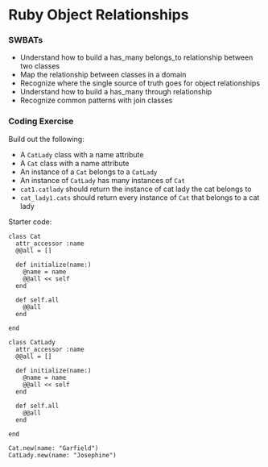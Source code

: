 # Ruby Object Relationships

### SWBATs
- Understand how to build a has_many belongs_to relationship between two classes
- Map the relationship between classes in a domain
- Recognize where the single source of truth goes for object relationships
- Understand how to build a has_many through relationship
- Recognize common patterns with join classes

### Coding Exercise
Build out the following:
- A `CatLady` class with a name attribute
- A `Cat` class with a name attribute
- An instance of a `Cat` belongs to a `CatLady`
- An instance of `CatLady` has many instances of `Cat`
- `cat1.catlady` should return the instance of cat lady the cat belongs to
- `cat_lady1.cats` should return every instance of `Cat` that belongs to a cat lady

Starter code:

```
class Cat
  attr_accessor :name
  @@all = []

  def initialize(name:)
    @name = name
    @@all << self
  end

  def self.all
    @@all
  end

end

class CatLady
  attr_accessor :name
  @@all = []

  def initialize(name:)
    @name = name
    @@all << self
  end

  def self.all
    @@all
  end

end

Cat.new(name: "Garfield")
CatLady.new(name: "Josephine")
```
